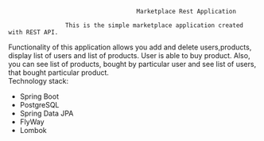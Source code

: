                                        Marketplace Rest Application
                
                    This is the simple marketplace application created with REST API. 
Functionality of this application allows you add and delete users,products, display list of users and list of products. User is able to buy product. Also, you can see list of products, bought by particular user and see list of users, that bought particular product.             
   Technology stack:
- Spring Boot
- PostgreSQL
- Spring Data JPA
- FlyWay
- Lombok
       

